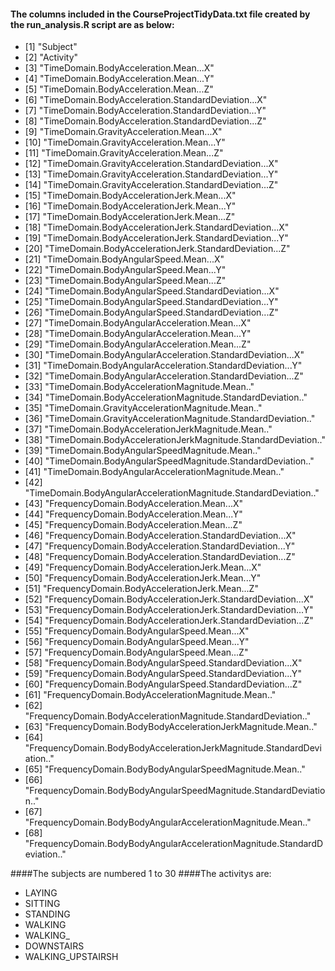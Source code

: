 #### The columns included in the CourseProjectTidyData.txt file created by the run_analysis.R script are as below:
* [1] "Subject"                                                                 
* [2] "Activity"                                                                
* [3] "TimeDomain.BodyAcceleration.Mean...X"                                    
* [4] "TimeDomain.BodyAcceleration.Mean...Y"                                    
* [5] "TimeDomain.BodyAcceleration.Mean...Z"                                    
* [6] "TimeDomain.BodyAcceleration.StandardDeviation...X"                       
* [7] "TimeDomain.BodyAcceleration.StandardDeviation...Y"                       
* [8] "TimeDomain.BodyAcceleration.StandardDeviation...Z"                       
* [9] "TimeDomain.GravityAcceleration.Mean...X"                                 
* [10] "TimeDomain.GravityAcceleration.Mean...Y"                                 
* [11] "TimeDomain.GravityAcceleration.Mean...Z"                                 
* [12] "TimeDomain.GravityAcceleration.StandardDeviation...X"                    
* [13] "TimeDomain.GravityAcceleration.StandardDeviation...Y"                    
* [14] "TimeDomain.GravityAcceleration.StandardDeviation...Z"                    
* [15] "TimeDomain.BodyAccelerationJerk.Mean...X"                                
* [16] "TimeDomain.BodyAccelerationJerk.Mean...Y"                                
* [17] "TimeDomain.BodyAccelerationJerk.Mean...Z"                                
* [18] "TimeDomain.BodyAccelerationJerk.StandardDeviation...X"                   
* [19] "TimeDomain.BodyAccelerationJerk.StandardDeviation...Y"                   
* [20] "TimeDomain.BodyAccelerationJerk.StandardDeviation...Z"                   
* [21] "TimeDomain.BodyAngularSpeed.Mean...X"                                    
* [22] "TimeDomain.BodyAngularSpeed.Mean...Y"                                    
* [23] "TimeDomain.BodyAngularSpeed.Mean...Z"                                    
* [24] "TimeDomain.BodyAngularSpeed.StandardDeviation...X"                       
* [25] "TimeDomain.BodyAngularSpeed.StandardDeviation...Y"                       
* [26] "TimeDomain.BodyAngularSpeed.StandardDeviation...Z"                       
* [27] "TimeDomain.BodyAngularAcceleration.Mean...X"                             
* [28] "TimeDomain.BodyAngularAcceleration.Mean...Y"                             
* [29] "TimeDomain.BodyAngularAcceleration.Mean...Z"                             
* [30] "TimeDomain.BodyAngularAcceleration.StandardDeviation...X"                
* [31] "TimeDomain.BodyAngularAcceleration.StandardDeviation...Y"                
* [32] "TimeDomain.BodyAngularAcceleration.StandardDeviation...Z"                
* [33] "TimeDomain.BodyAccelerationMagnitude.Mean.."                             
* [34] "TimeDomain.BodyAccelerationMagnitude.StandardDeviation.."                
* [35] "TimeDomain.GravityAccelerationMagnitude.Mean.."                          
* [36] "TimeDomain.GravityAccelerationMagnitude.StandardDeviation.."             
* [37] "TimeDomain.BodyAccelerationJerkMagnitude.Mean.."                         
* [38] "TimeDomain.BodyAccelerationJerkMagnitude.StandardDeviation.."            
* [39] "TimeDomain.BodyAngularSpeedMagnitude.Mean.."                             
* [40] "TimeDomain.BodyAngularSpeedMagnitude.StandardDeviation.."                
* [41] "TimeDomain.BodyAngularAccelerationMagnitude.Mean.."                      
* [42] "TimeDomain.BodyAngularAccelerationMagnitude.StandardDeviation.."         
* [43] "FrequencyDomain.BodyAcceleration.Mean...X"                               
* [44] "FrequencyDomain.BodyAcceleration.Mean...Y"                               
* [45] "FrequencyDomain.BodyAcceleration.Mean...Z"                               
* [46] "FrequencyDomain.BodyAcceleration.StandardDeviation...X"                  
* [47] "FrequencyDomain.BodyAcceleration.StandardDeviation...Y"                  
* [48] "FrequencyDomain.BodyAcceleration.StandardDeviation...Z"                  
* [49] "FrequencyDomain.BodyAccelerationJerk.Mean...X"                           
* [50] "FrequencyDomain.BodyAccelerationJerk.Mean...Y"                           
* [51] "FrequencyDomain.BodyAccelerationJerk.Mean...Z"                           
* [52] "FrequencyDomain.BodyAccelerationJerk.StandardDeviation...X"              
* [53] "FrequencyDomain.BodyAccelerationJerk.StandardDeviation...Y"              
* [54] "FrequencyDomain.BodyAccelerationJerk.StandardDeviation...Z"              
* [55] "FrequencyDomain.BodyAngularSpeed.Mean...X"                               
* [56] "FrequencyDomain.BodyAngularSpeed.Mean...Y"                               
* [57] "FrequencyDomain.BodyAngularSpeed.Mean...Z"                               
* [58] "FrequencyDomain.BodyAngularSpeed.StandardDeviation...X"                  
* [59] "FrequencyDomain.BodyAngularSpeed.StandardDeviation...Y"                  
* [60] "FrequencyDomain.BodyAngularSpeed.StandardDeviation...Z"                  
* [61] "FrequencyDomain.BodyAccelerationMagnitude.Mean.."                        
* [62] "FrequencyDomain.BodyAccelerationMagnitude.StandardDeviation.."           
* [63] "FrequencyDomain.BodyBodyAccelerationJerkMagnitude.Mean.."                
* [64] "FrequencyDomain.BodyBodyAccelerationJerkMagnitude.StandardDeviation.."   
* [65] "FrequencyDomain.BodyBodyAngularSpeedMagnitude.Mean.."                    
* [66] "FrequencyDomain.BodyBodyAngularSpeedMagnitude.StandardDeviation.."       
* [67] "FrequencyDomain.BodyBodyAngularAccelerationMagnitude.Mean.."             
* [68] "FrequencyDomain.BodyBodyAngularAccelerationMagnitude.StandardDeviation.."

####The subjects are numbered 1 to 30
####The activitys are: 
 * LAYING 
 * SITTING 
 * STANDING 
 * WALKING 
 * WALKING_
 * DOWNSTAIRS 
 * WALKING_UPSTAIRSH
